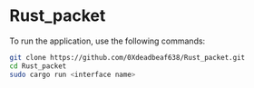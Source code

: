 # Rust_packet
To run the application, use the following commands:

```bash
git clone https://github.com/0Xdeadbeaf638/Rust_packet.git  
cd Rust_packet  
sudo cargo run <interface name>
